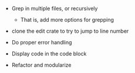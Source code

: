 * Grep in multiple files, or recursively
    * That is, add more options for grepping

* clone the edit crate to try to jump to line number

* Do proper error handling

* Display code in the code block

* Refactor and modularize